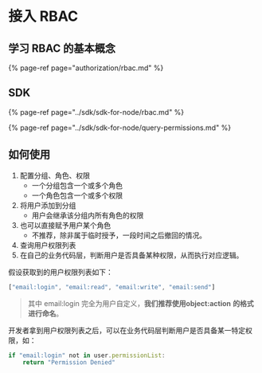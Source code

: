 # 接入 RBAC

## 学习 RBAC 的基本概念

{% page-ref page="authorization/rbac.md" %}

## SDK

{% page-ref page="../sdk/sdk-for-node/rbac.md" %}

{% page-ref page="../sdk/sdk-for-node/query-permissions.md" %}

## 如何使用

1. 配置分组、角色、权限
   * 一个分组包含一个或多个角色
   * 一个角色包含一个或多个权限
2. 将用户添加到分组
   * 用户会继承该分组内所有角色的权限
3. 也可以直接赋予用户某个角色
   * 不推荐，除非属于临时授予，一段时间之后撤回的情况。
4. 查询用户权限列表
5. 在自己的业务代码层，判断用户是否具备某种权限，从而执行对应逻辑。

假设获取到的用户权限列表如下：

```javascript
["email:login", "email:read", "email:write", "email:send"]
```

> 其中 ​email:login​ 完全为用户自定义，**我们推荐使用** ​**object:action**​ **的格式进行命名**。

  
开发者拿到用户权限列表之后，可以在业务代码层判断用户是否具备某一特定权限，如：

```javascript
if "email:login" not in user.permissionList:
    return "Permission Denied"
```

## 

